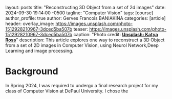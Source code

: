 layout: posts
title:  "Reconstructing 3D Object from a set of 2d images"
date:   2024-09-30 19:14:00 -0500
tagline: "Computer Vision"
tags: [course]
author_profile: true
author: Gerves Francois BANIAKINA
categories: [article]
header:
    overlay_image: https://images.unsplash.com/photo-1512928210967-3dced5ba507b
    teaser: https://images.unsplash.com/photo-1512928210967-3dced5ba507b
    caption: "Photo credit: [**Unsplash: Katya Ross**](https://unsplash.com/@katya)"
description: This article explores one way to reconstruct a 3D Object from a set of 2D images in Computer Vision, using Neurol Network,Deep Learning and image processing.

# Background
In Spring 2024, I was required to undergo a final research project for my class of Computer Vision at DePaul University. I chose the 